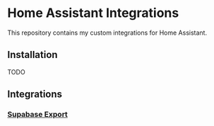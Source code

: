 # Home Assistant Integrations

This repository contains my custom integrations for Home Assistant.

## Installation

TODO

## Integrations

### [Supabase Export](custom-components/supabase_export)
